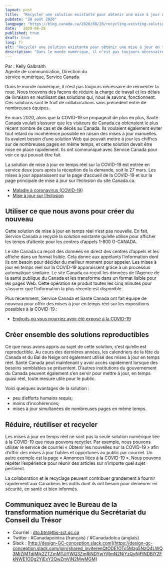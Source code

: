 ```yaml
---
layout: post
title:  "Recycler une solution existante pour obtenir une mise à jour en temps réel sur la COVID-19"
pubdate: "28 août 2020"
langpage: "https://blog.canada.ca/2020/08/28/recycling-existing-solutions"
date:   2020-08-28
published: true
draft: true
lang: fr
alt: "Recycler une solution existante pour obtenir une mise à jour en temps réel sur la COVID-19"
description: "Dans le monde numérique, il n’est pas toujours nécessaire de réinventer la roue. Nous trouvons des façons de réduire la charge de travail et les délais de livraison en réutilisant des solutions qui, nous le savons, fonctionnent. Ces solutions sont le fruit de collaborations sans précédent entre de nombreuses équipes."
---
```


Par : Kelly Galbraith <br>
Agente de communication, Direction du <br>
service numérique, Service Canada <br>

Dans le monde numérique, il n’est pas toujours nécessaire de réinventer la roue. Nous trouvons des façons de réduire la charge de travail et les délais de livraison en réutilisant des solutions qui, nous le savons, fonctionnent. Ces solutions sont le fruit de collaborations sans précédent entre de nombreuses équipes.

En mars 2020, alors que la COVID-19 se propageait de plus en plus, Santé Canada voulait s’assurer que les visiteurs de Canada.ca obtenaient le plus récent nombre de cas et de décès au Canada. Ils voulaient également éviter tout retard ou incohérence possible en raison des mises à jour manuelles. Ils avaient besoin d’une solution Web qui pouvait mettre à jour les chiffres sur de nombreuses pages en même temps, et cette solution devait être mise en place rapidement. Ils ont communiqué avec Service Canada pour voir ce qui pouvait être fait.

La solution de mise à jour en temps réel sur la COVID-19 est entrée en service deux jours après la réception de la demande, soit le 27 mars. Les mises à jour apparaissent sur la page d’accueil de la COVID-19 et sur la page principale de mise à jour sur l’éclosion du site Canada.ca.
*	[Maladie à coronavirus (COVID-19)](https://www.canada.ca/fr/sante-publique/services/maladies/maladie-coronavirus-covid-19.html)
*	[Mise à jour sur l’éclosion](https://www.canada.ca/fr/sante-publique/services/maladies/2019-nouveau-coronavirus.html)

## Utiliser ce que nous avons pour créer du nouveau

Cette solution de mise à jour en temps réel n’est pas nouvelle. En fait, Service Canada a recyclé la solution existante qu’elle utilise pour afficher les temps d’attente pour les centres d’appels 1-800 O-CANADA.

Le site Canada.ca reçoit des données en direct des centres d’appels et les affiche dans un format lisible. Cela donne aux appelants l’information dont ils ont besoin pour décider du meilleur moment pour appeler. Les mises à jour en temps réel sur la COVID-19 apparaissent grâce à un processus automatique similaire. Le site Canada.ca reçoit les données de l’Agence de la santé publique du Canada et les transforme dans un format lisible pour les pages Web. Cette opération se produit toutes les cinq minutes pour s’assurer que l’information la plus récente est disponible.

Plus récemment, Service Canada et Santé Canada ont fait équipe de nouveau pour offrir des mises à jour en temps réel sur les expositions possibles à la COVID-19 :
* [Endroits où vous pourriez avoir été exposé à la COVID-19](https://www.canada.ca/fr/sante-publique/services/maladies/2019-nouveau-coronavirus/derniers-conseils-sante-voyageurs/exposition-vols-navires-croisiere-rassemblements-masse.html)
 
## Créer ensemble des solutions reproductibles

Ce que nous avons appris au sujet de cette solution, c’est qu’elle est reproductible. Au cours des dernières années, les calendriers de la fête du Canada et du Bal de Neige ont également utilisé des mises à jour en temps réel. Santé Canada peut maintenant y avoir accès rapidement lorsque des besoins semblables se présentent. D’autres institutions du gouvernement du Canada peuvent également s’en servir pour mettre à jour, en temps quasi réel, toute mesure utile pour le public.

Voici quelques avantages de la solution :
*	peu d’efforts humains requis;
*	moins d’incohérences;
*	mises à jour simultanées de nombreuses pages en même temps.

## Réduire, réutiliser et recycler

Les mises à jour en temps réel ne sont pas la seule solution numérique liée à la COVID-19 que nous pouvons recycler. Par exemple, nous pouvons utiliser le service de courriel « Obtenir les nouvelles sur la COVID-19 » afin d’offrir des mises à jour fiables et opportunes au public par courriel. Un autre exemple est la page « Annonces liées à la COVID-19 ». Nous pouvons répéter l’expérience pour réunir des articles sur n’importe quel sujet pertinent.

La collaboration et le recyclage peuvent contribuer grandement à fournir rapidement aux Canadiens les outils dont ils ont besoin pour demeurer en sécurité, en santé et bien informés.  

## Communiquez avec le Bureau de la transformation numérique du Secrétariat du Conseil du Trésor 
* Courriel : [dto.btn@tbs-sct.gc.ca](mailto:dto.btn@tbs-sct.gc.ca)
* Twitter :  #Canadapointca (français) / #Canadadotca (anglais)
* Slack : [http://design-GC-conception.slack.com](https://design-gc-conception.slack.com/join/shared_invite/enQtODE1OTc5Mzg5NzQ4LWQ3MjZjMTdjMjk2ZTZmMTJjYWQ3ZmRiNDYwYjRmN2NjYzQyNjFlNDBlY2FkNWE1ODg2YjExY2QwZmVjN2MwMGM)

